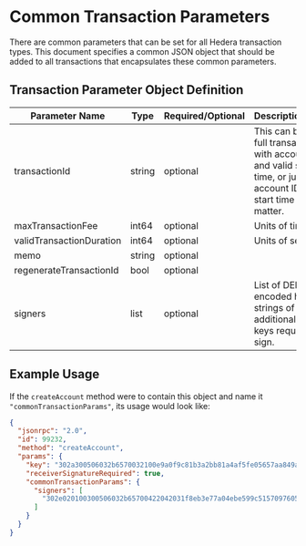 # Common Transaction Parameters

There are common parameters that can be set for all Hedera transaction types. This document specifies a common JSON object that should be added to all transactions that encapsulates these common parameters.

## Transaction Parameter Object Definition

| Parameter Name           | Type         | Required/Optional | Description/Notes                                                                                                                  |
|--------------------------|--------------|-------------------|------------------------------------------------------------------------------------------------------------------------------------|
| transactionId            | string       | optional          | This can be the full transaction ID with account ID and valid start time, or just the account ID if the start time doesn't matter. |
| maxTransactionFee        | int64        | optional          | Units of tinybars                                                                                                                  |
| validTransactionDuration | int64        | optional          | Units of seconds                                                                                                                   |
| memo                     | string       | optional          |                                                                                                                                    |
| regenerateTransactionId  | bool         | optional          |                                                                                                                                    |
| signers                  | list<string> | optional          | List of DER-encoded hex strings of all additional private keys required to sign.                                                   |

## Example Usage

If the `createAccount` method were to contain this object and name it `"commonTransactionParams"`, its usage would look like:

```json
{
  "jsonrpc": "2.0",
  "id": 99232,
  "method": "createAccount",
  "params": {
    "key": "302a300506032b6570032100e9a0f9c81b3a2bb81a4af5fe05657aa849a3b9b0705da1fb52f331f42cf4b496",
    "receiverSignatureRequired": true,
    "commonTransactionParams": {
      "signers": [
        "302e020100300506032b65700422042031f8eb3e77a04ebe599c51570976053009e619414f26bdd39676a5d3b2782a1d"
      ]
    }
  }
}
```
